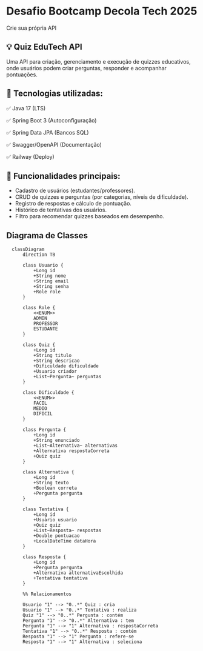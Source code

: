 ﻿# Desafio Bootcamp Decola Tech 2025
Crie sua própria API
## 💡 Quiz EduTech API
Uma API para criação, gerenciamento e execução de quizzes educativos, onde usuários podem criar perguntas, responder e acompanhar pontuações.

## 🚀 Tecnologias utilizadas:
✅ Java 17 (LTS)

✅ Spring Boot 3 (Autoconfiguração)

✅ Spring Data JPA (Bancos SQL)

✅ Swagger/OpenAPI (Documentação)

✅ Railway (Deploy)

## 🎯 Funcionalidades principais:
- Cadastro de usuários (estudantes/professores).
- CRUD de quizzes e perguntas (por categorias, níveis de dificuldade).
- Registro de respostas e cálculo de pontuação.
- Histórico de tentativas dos usuários.
- Filtro para recomendar quizzes baseados em desempenho.

## Diagrama de Classes

```` mermaid
  classDiagram
      direction TB
      
      class Usuario {
          +Long id
          +String nome
          +String email
          +String senha
          +Role role
      }
  
      class Role {
          <<ENUM>>
          ADMIN
          PROFESSOR
          ESTUDANTE
      }
  
      class Quiz {
          +Long id
          +String titulo
          +String descricao
          +Dificuldade dificuldade
          +Usuario criador
          +List~Pergunta~ perguntas
      }
  
      class Dificuldade {
          <<ENUM>>
          FACIL
          MEDIO
          DIFICIL
      }
  
      class Pergunta {
          +Long id
          +String enunciado
          +List~Alternativa~ alternativas
          +Alternativa respostaCorreta
          +Quiz quiz
      }
  
      class Alternativa {
          +Long id
          +String texto
          +Boolean correta
          +Pergunta pergunta
      }
  
      class Tentativa {
          +Long id
          +Usuario usuario
          +Quiz quiz
          +List~Resposta~ respostas
          +Double pontuacao
          +LocalDateTime dataHora
      }
  
      class Resposta {
          +Long id
          +Pergunta pergunta
          +Alternativa alternativaEscolhida
          +Tentativa tentativa
      }
  
      %% Relacionamentos
      
      Usuario "1" --> "0..*" Quiz : cria
      Usuario "1" --> "0..*" Tentativa : realiza
      Quiz "1" --> "0..*" Pergunta : contém
      Pergunta "1" --> "0..*" Alternativa : tem
      Pergunta "1" --> "1" Alternativa : respostaCorreta
      Tentativa "1" --> "0..*" Resposta : contém
      Resposta "1" --> "1" Pergunta : refere-se
      Resposta "1" --> "1" Alternativa : seleciona
````
